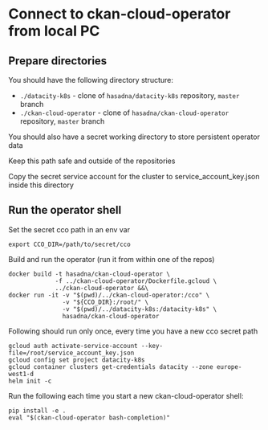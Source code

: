 # Connect to ckan-cloud-operator from local PC

## Prepare directories

You should have the following directory structure:

* `./datacity-k8s` - clone of `hasadna/datacity-k8s` repository, `master` branch
* `./ckan-cloud-operator` - clone of `hasadna/ckan-cloud-operator` repository, `master` branch

You should also have a secret working directory to store persistent operator data

Keep this path safe and outside of the repositories

Copy the secret service account for the cluster to service_account_key.json inside this directory

## Run the operator shell

Set the secret cco path in an env var

```
export CCO_DIR=/path/to/secret/cco
```

Build and run the operator (run it from within one of the repos)

```
docker build -t hasadna/ckan-cloud-operator \
             -f ../ckan-cloud-operator/Dockerfile.gcloud \
             ../ckan-cloud-operator &&\
docker run -it -v "$(pwd)/../ckan-cloud-operator:/cco" \
               -v "${CCO_DIR}:/root/" \
               -v "$(pwd)/../datacity-k8s:/datacity-k8s" \
               hasadna/ckan-cloud-operator
```

Following should run only once, every time you have a new cco secret path

```
gcloud auth activate-service-account --key-file=/root/service_account_key.json
gcloud config set project datacity-k8s
gcloud container clusters get-credentials datacity --zone europe-west1-d
helm init -c
```

Run the following each time you start a new ckan-cloud-operator shell:

```
pip install -e .
eval "$(ckan-cloud-operator bash-completion)"
```
